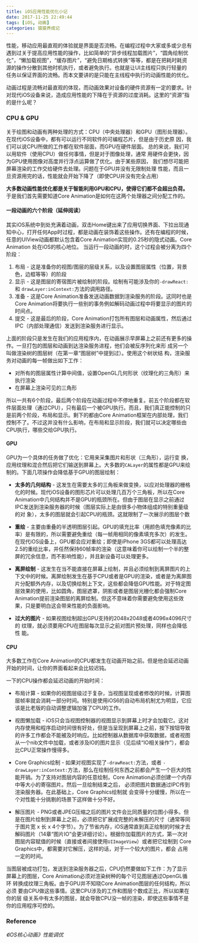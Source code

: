 ```yaml
---
title: iOS应用性能优化小记
date: 2017-11-25 22:49:44
tags: [iOS, 动画]
categories: 猿猿养成记
---
```

性能，移动应用最直观的体验就是界面是否流畅。在编程过程中大家或多或少总有遇到过关于提高应用性能的操作，比如简单的“异步线程加载图片”，“圆角绘制优化”，“懒加载视图”，“缓存图片”，“避免日期格式转换”等等，都是在把耗时耗资源的操作分散到其他时机执行，或者避免执行。也就是让UI主线程只执行轻量的任务以保证界面的流畅。而本文要讲的是只能在主线程中执行的动画性能的优化。

动画过程是流畅对最直观的体现，而动画效果对设备的硬件资源有一定的要求。针对现代iOS设备来说，造成应用性能的下降在于资源的过度消耗。这里的“资源”指的是什么呢？
<!--more-->
### CPU & GPU
关于绘图和动画有两种处理的方式：CPU（中央处理器）和GPU（图形处理器）。在现代iOS设备中，都有可以运行不同软件的可编程芯片，但是由于历史原 因，我们可以说CPU所做的工作都在软件层面，而GPU在硬件层面。
总的来说，我们可以用软件（使用CPU）做任何事情，但是对于图像处理，通常 用硬件会更快，因为GPU使用图像对高度并行浮点运算做了优化。由于某些原因， 我们想尽可能把屏幕渲染的工作交给硬件去处理。问题在于GPU并没有无限制处理 性能，而且一旦资源用完的话，性能就会开始下降了（即使CPU并没有完全占用）

__大多数动画性能优化都是关于智能利用GPU和CPU，使得它们都不会超出负荷。__ 于是我们首先需要知道Core Animation是如何在这两个处理器之间分配工作的。

#### 一段动画的六个阶段（延伸阅读）
其实iOS系统中到处充满着动画，双击Home键出来了应用切换界面、下拉出现通知中心，打开任何App时过程，都是动画在装饰着这些操作。还有在编程的时候，任意的UIView动画都默认包含着Core Animation实现的0.25秒的隐式动画。Core Animation 处在iOS的核心地位。
当运行一段动画的时，这个过程会被分离为四个阶段：

1. 布局 - 这是准备你的视图/图层的层级关系，以及设置图层属性（位置，背景 色，边框等等）的阶段
2. 显示 - 这是图层的寄宿图片被绘制的阶段。绘制有可能涉及你的`-drawReact:` 和 `drawLayer:inContext:`方法的调用路径。
3. 准备 - 这是Core Animation准备发送动画数据到渲染服务的阶段。这同时也是 Core Animation将要执行一些别的事务例如解码动画过程中将要显示的图片的 时间点。
4. 提交 - 这是最后的阶段，Core Animation打包所有图层和动画属性，然后通过 IPC（内部处理通信）发送到渲染服务进行显示。

上面的阶段只是发生在我们的应用程序内，在动画展示早屏幕上之前还有更多的操作。一旦打包的图层和动画到达渲染服务进程，他们会被反序列化来形 成另一个叫做渲染树的图层树（在第一章“图层树”中提到过）。使用这个树状结 构，渲染服务对动画的每一帧做出如下工作：

* 对所有的图层属性计算中间值，设置OpenGL几何形状（纹理化的三角形）来执行渲染
* 在屏幕上渲染可见的三角形 

所以一共有6个阶段，最后两个阶段在动画过程中不停地重复。前五个阶段都在软件层面处理（通过CPU），只有最后一个被GPU执行。而且，我们真正能控制的只是前两个阶段，布局和显示。剩下的都由Core Animation框架在内部处理，我们控制不了。不过这并没有什么影响，在布局和显示阶段，我们就可以决定哪些由CPU执行，哪些交给GPU执行。

#### GPU
GPU为一个具体的任务做了优化：它用来采集图片和形状（三角形），运行变 换，应用纹理和混合然后把它们输送到屏幕上。大多数的`CALayer`的属性都是GPU来绘制的。下面几项操作会降低基于GPU的图层绘制：

* __太多的几何结构__ - 这发生在需要太多的三角板来做变换，以应对处理器的栅格 化的时候。现代iOS设备的图形芯片可以处理几百万个三角板，所以在Core Animation中几何结构并不是GPU的瓶颈所在。但由于图层在显示之前通过IPC发送到渲染服务器的时候（图层实际上是由很多小物体组成的特别重量级的对 象），太多的图层就会引起CPU的瓶颈。这就限制了一次展示的图层个数

* __重绘__ - 主要由重叠的半透明图层引起。GPU的填充比率（用颜色填充像素的比 率）是有限的，所以需要避免重绘（每一帧用相同的像素填充多次）的发生。 在现代iOS设备上，GPU都会应对重绘；即使是iPhone 3GS都可以处理高达 2.5的重绘比率，并任然保持60帧率的渲染（这意味着你可以绘制一个半的整 屏的冗余信息，而不影响性能），并且新设备可以处理更多。

* __离屏绘制__ - 这发生在当不能直接在屏幕上绘制，并且必须绘制到离屏图片的上 下文中的时候。离屏绘制发生在基于CPU或者是GPU的渲染，或者是为离屏图 片分配额外内存，以及切换绘制上下文，这些都会降低GPU性能。对于特定图 层效果的使用，比如圆角，图层遮罩，阴影或者是图层光栅化都会强制Core Animation提前渲染图层的离屏绘制。但这不意味着你需要避免使用这些效 果，只是要明白这会带来性能的负面影响。

* __过大的图片__ - 如果视图绘制超出GPU支持的2048x2048或者4096x4096尺寸的 纹理，就必须要用CPU在图层每次显示之前对图片预处理，同样也会降低性 能。

#### CPU
大多数工作在Core Animation的CPU都发生在动画开始之前。但是他会延迟动画开始的时间，让你的界面看起来会比较迟钝。

一下的CPU操作都会延迟动画的开始时间：

* 布局计算 - 如果你的视图层级过于复杂，当视图呈现或者修改的时候，计算图 层帧率就会消耗一部分时间。特别是使用iOS6的自动布局机制尤为明显，它应 该是比老版的自动调整逻辑加强了CPU的工作。

* 视图懒加载 - iOS只会当视图控制器的视图显示到屏幕上时才会加载它。这对 内存使用和程序启动时间很有好处，但是当呈现到屏幕上之前，按下按钮导致 的许多工作都会不能被及时响应。比如控制器从数据库中获取数据，或者视图 从一个nib文件中加载，或者涉及IO的图片显示（见后续“IO相关操作”），都会 比CPU正常操作慢得多。

* Core Graphics绘制 - 如果对视图实现了`-drawReact:`方法，或者 `-drawLayer:inContext:`方法，那么在绘制任何东西之前都会产生一个巨大的性能开销。为了支持对图层内容的任意绘制，Core Animation必须创建一个内存中等大小的寄宿图片。然后一旦绘制结束之后， 必须把图片数据通过IPC传到渲染服务器。在此基础上，Core Graphics绘制就 会变得十分缓慢，所以在一个对性能十分挑剔的场景下这样做十分不好。

* 解压图片 - PNG或者JPEG压缩之后的图片文件会比同质量的位图小得多。但是在图片绘制到屏幕上之前，必须把它扩展成完整的未解压的尺寸（通常等同 于图片宽 x 长 x 4个字节）。为了节省内存，iOS通常直到真正绘制的时候才去 解码图片（14章“图片IO”会更详细讨论）。根据你加载图片的方式，第一次对 图层内容赋值的时候（直接或者间接使用`UIImageView`）或者把它绘制到 Core Graphics中，都需要对它解压，这样的话，对于一个较大的图片，都会 占用一定的时间。

当图层被成功打包，发送到渲染服务器之后，CPU仍然要做如下工作：为了显示 屏幕上的图层，Core Animation必须对渲染树种的每个可见图层通过OpenGL循环 转换成纹理三角板。由于GPU并不知晓Core Animation图层的任何结构，所以必须 要由CPU做这些事情。这里CPU涉及的工作和图层个数成正比，所以如果在你的层 级关系中有太多的图层，就会导致CPU没一帧的渲染，即使这些事情不是你的应用程序可控的。



### Reference

*《iOS核心动画》性能调优*


